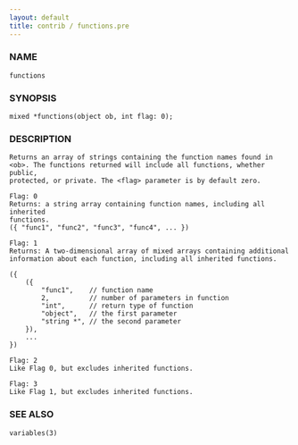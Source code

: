 ```yaml
---
layout: default
title: contrib / functions.pre
---
```


### NAME

    functions

### SYNOPSIS

    mixed *functions(object ob, int flag: 0);

### DESCRIPTION
    Returns an array of strings containing the function names found in
    <ob>. The functions returned will include all functions, whether public,
    protected, or private. The <flag> parameter is by default zero.

    Flag: 0
    Returns: a string array containing function names, including all inherited
    functions.
    ({ "func1", "func2", "func3", "func4", ... })

    Flag: 1
    Returns: A two-dimensional array of mixed arrays containing additional
    information about each function, including all inherited functions.

    ({
        ({
            "func1",    // function name
            2,          // number of parameters in function
            "int",      // return type of function
            "object",   // the first parameter
            "string *", // the second parameter
        }),
        ...
    })

    Flag: 2
    Like Flag 0, but excludes inherited functions.

    Flag: 3
    Like Flag 1, but excludes inherited functions.

### SEE ALSO

    variables(3)
